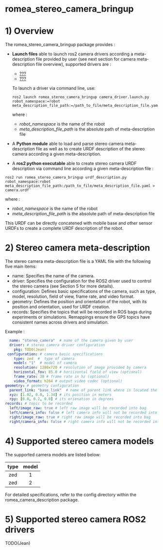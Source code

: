 # romea_stereo_camera_bringup #

# 1) Overview #

The romea_stereo_camera_bringup package provides  : 

 - **Launch files** able to launch ros2 camera drivers according a meta-description file provided by user (see next section for camera meta-description file overview), supported drivers are :

   - [???](TODO(Jean))
   - [???](TODO(Jean))

   To launch a driver via command line, use:

    ```console
    ros2 launch romea_stereo_camera_bringup camera_driver.launch.py robot_namespace:=robot meta_description_file_path:=/path_to_file/meta_description_file.yaml
    ```

   where :

   - *robot_namespace* is the name of the robot 
   - *meta_description_file_path* is the absolute path of meta-description file    

 - A **Python module** able to load and parse stereo camera meta-description file as well as to create URDF description of the stereo camera according a given meta-description.

 - A **ros2 python executable** able to create stereo camera URDF description via command line according a given meta-description file  :

  ```console
  ros2 run romea_stereo_camera_bringup urdf_description.py robot_namespace:robot meta_description_file_path:/path_to_file/meta_description_file.yaml > camera.urdf`
  ```

   where :

   - *robot_namespace* is the name of the robot 
   - *meta_description_file_path* is the absolute path of meta-description file    

   This URDF  can be directly concatened with mobile base and other sensor URDFs to create a complete URDF description of the robot.  

   

# 2) Stereo camera meta-description #

The stereo camera meta-description file is a YAML file with the following five main items:
- name: Specifies the name of the camera.
- driver: Specifies the configuration for the ROS2 driver used to control the stereo camera (see Section 5 for more details).
- configuration: Defines basic specifications of the camera, such as type, model, resolution, field of view, frame rate, and video format.
- geometry: Defines the position and orientation of the robot, with its position and orientation, used for URDF creation.
- records: Specifies the topics that will be recorded in ROS bags during experiments or simulations. Remappings ensure the GPS topics have consistent names across drivers and simulation.

Example :
```yaml
  name: "stereo_camera"  # name of the camera given by user
  driver: # stereo camera driver configuration
    pkg: TODO(Jean)  
 configuration: # camera basic specifications
    type: zed  #  type of camera
    model: "1"  # model of camera
    resolution: 1280x720 # resolution of image provided by camera 
    horizontal_fov: 85.0 # horiizontal field of view (optional)
    frame_rate: 30 # frame rate in hz (optional)
    video_format: h264 # output video codec (optional)
geometry: # geometry configuration 
  parent_link: "base_link"  # name of parent link where is located the camera
  xyz: [1.02, 0.0, 1.34] # its position in meters
  rpy: [0.0, 0.2, 0.0] # its orienation in degrees
records: # topic to be recorded
  left/image_raw: true # left raw image will be recorded into bag 
  left/camera_info: false # left camera info will not be recorded into bag
  right/image_raw: true # right raw image will be recorded into bag 
  right/camera_info: false # right camera info will not be recorded into bag
```

# 4) Supported  stereo camera models

The supported camera models are listed below:

|  type  |   model    |
| :----: | :--------: |
| zed    |     1      |
| zed    |     2      |

For detailed specifications, refer to the config directory within the romea_camera_description package.

# 5) Supported stereo camera ROS2 drivers

TODO(Jean)